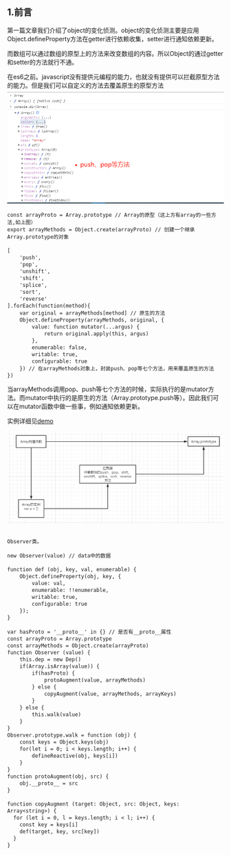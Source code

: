 ## 1.前言
第一篇文章我们介绍了object的变化侦测。object的变化侦测主要是应用Object.defineProperty方法在getter进行依赖收集，setter进行通知依赖更新。

而数组可以通过数组的原型上的方法来改变数组的内容。所以Object的通过getter和setter的方法就行不通。

在es6之前。javascript没有提供元编程的能力，也就没有提供可以拦截原型方法的能力。但是我们可以自定义的方法去覆盖原生的原型方法
![array方法](./images/array方法.png)
```
const arrayProto = Array.prototype // Array的原型（这上方有array的一些方法,如上图）
export arrayMethods = Object.create(arrayProto) // 创建一个继承Array.prototype的对象

[
    'push',
    'pop',
    'unshift',
    'shift',
    'splice',
    'sort',
    'reverse'
].forEach(function(method){
    var original = arrayMethods[method] // 原生的方法
    Object.defineProperty(arrayMethods, original, {
        value: function mutator(...argus) {
            return original.apply(this, argus)
        },
        enumerable: false,
        writable: true,
        configurable: true
    }) // 在arrayMethods对象上，封装push、pop等七个方法，用来覆盖原生的方法
})
```
当arrayMethods调用pop、push等七个方法的时候，实际执行的是mutator方法。而mutator中执行的是原生的方法（Array.prototype.push等）。因此我们可以在mutator函数中做一些事，例如通知依赖更新。

实例详细见[demo](./vue.html)

![arrya监测](./images/arrya监测.png)



```

Observer类。

new Observer(value) // data中的数据

function def (obj, key, val, enumerable) {
    Object.defineProperty(obj, key, {
        value: val,
        enumerable: !!enumerable,
        writable: true,
        configurable: true
    });
}

var hasProto = '__proto__' in {} // 是否有__proto__属性
const arrayProto = Array.prototype
const arrayMethods = Object.create(arrayProto)
function Observer (value) {
    this.dep = new Dep()
    if(Array.isArray(value)) {
        if(hasProto) {
            protoAugment(value, arrayMethods)
        } else {
            copyAugment(value, arrayMethods, arrayKeys)
        }
    } else {
        this.walk(value)
    }
}
Observer.prototype.walk = function (obj) {
    const keys = Object.keys(obj)
    for(let i = 0; i < keys.length; i++) {
        defineReactive(obj, keys[i])
    }
}
function protoAugment(obj, src) {
    obj.__proto__ = src
}

function copyAugment (target: Object, src: Object, keys: Array<string>) {
  for (let i = 0, l = keys.length; i < l; i++) {
    const key = keys[i]
    def(target, key, src[key])
  }
}
```